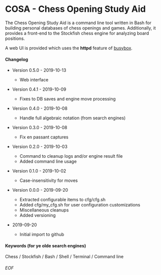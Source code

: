 # COSA - Chess Opening Study Aid

The Chess Opening Study Aid is a command line tool written in Bash for
building personal databases of chess openings and games.  Additionally, it
provides a front-end to the Stockfish chess engine for analyzing board
positions.

A web UI is provided which uses the **httpd** feature of
[busybox](https://busybox.net).

#### Changelog

* Version 0.5.0 - 2019-10-13
    * Web interface

* Version 0.4.1 - 2019-10-09
    * Fixes to DB saves and engine move processing

* Version 0.4.0 - 2019-10-08
    * Handle full algebraic notation (from search engines)

* Version 0.3.0 - 2019-10-08
    * Fix en passant captures

* Version 0.2.0 - 2019-10-03
    * Command to cleanup logs and/or engine result file
    * Added command line usage

* Version 0.1.0 - 2019-10-02
    * Case-insensitivity for moves

* Version 0.0.0 - 2019-09-20
    * Extracted configurable items to cfg/cfg.sh
    * Added cfg/my_cfg.sh for user configuration customizations
    * Miscellaneous cleanups
    * Added versioning

* 2019-09-20
    * Initial import to github

#### Keywords (for ye olde search engines)

Chess / Stockfish / Bash / Shell / Terminal / Command line

###### EOF
